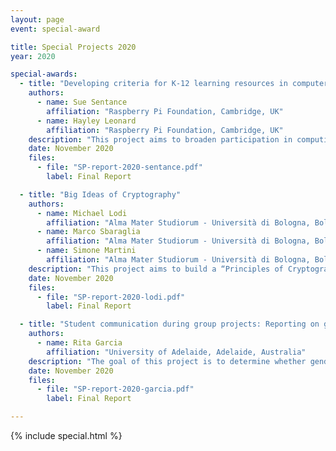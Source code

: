 ```yaml
---
layout: page
event: special-award

title: Special Projects 2020
year: 2020

special-awards:
  - title: "Developing criteria for K-12 learning resources in computer science that challenge stereotypes and promote diversity"
    authors:
      - name: Sue Sentance
        affiliation: "Raspberry Pi Foundation, Cambridge, UK"
      - name: Hayley Leonard
        affiliation: "Raspberry Pi Foundation, Cambridge, UK"
    description: "This project aims to broaden participation in computing and address the needs of diverse learners in K-12 by developing a set of guidelines for teaching resources that are informed by culturally-responsive pedagogy."
    date: November 2020
    files:
      - file: "SP-report-2020-sentance.pdf"
        label: Final Report

  - title: "Big Ideas of Cryptography"
    authors:
      - name: Michael Lodi
        affiliation: "Alma Mater Studiorum - Università di Bologna, Bologna, Italy"
      - name: Marco Sbaraglia
        affiliation: "Alma Mater Studiorum - Università di Bologna, Bologna, Italy"
      - name: Simone Martini
        affiliation: "Alma Mater Studiorum - Università di Bologna, Bologna, Italy"
    description: "This project aims to build a “Principles of Cryptography” learning path, specifically designed for secondary school students."
    date: November 2020
    files:
      - file: "SP-report-2020-lodi.pdf"
        label: Final Report

  - title: "Student communication during group projects: Reporting on gender bias language"
    authors:
      - name: Rita Garcia
        affiliation: "University of Adelaide, Adelaide, Australia"
    description: "The goal of this project is to determine whether gender bias occurs during students’ group work communication that might build the barriers that female contributors experience while working on software projects."
    date: November 2020
    files:
      - file: "SP-report-2020-garcia.pdf"
        label: Final Report

---
```


{% include special.html %}
